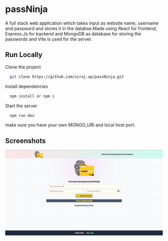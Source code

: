 
# passNinja

A full stack web application which takes input as website name, username and password and stores it in the databse.Made using React for frontend, Express.Js for backend and MongoDB as database for storing the passwords and Vite is used for the server.


## Run Locally

Clone the project

```bash
  git clone https://github.com/viraj-ap/passNinja.git
```


Install dependencies

```bash
  npm install or npm i
```

Start the server

```bash
  npm run dev
```
make sure you have your own MONGO_URI and local host port.


## Screenshots
![alt text](image.png)



